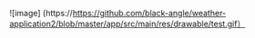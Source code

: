 ![image]
(https://https://github.com/black-angle/weather-application2/blob/master/app/src/main/res/drawable/test.gif）

